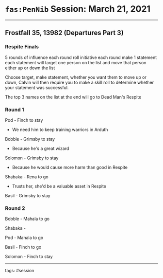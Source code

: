 # `fas:PenNib` Session: March 21, 2021
---

## Frostfall 35, 13982 (Departures Part 3)

### Respite Finals
5 rounds of influence
each round roll initiative
each round make 1 statement
each statement will target one person on the list and move that person either up or down the list

Choose target, make statement, whether you want them to move up or down, Calvin will then require you to make a skill roll to determine whether your statement was successful.

The top 3 names on the list at the end will go to Dead Man's Respite

### Round 1
Pod - Finch to stay
- We need him to keep training warriors in Arduth

Bobble - Grimsby to stay
- Because he's a great wizard

Solomon - Grimsby to stay
- Because he would cause more harm than good in Respite

Shabaka - Rena to go
- Trusts her, she'd be a valuable asset in Respite

Basil - Grimsby to stay

### Round 2
Bobble - Mahala to go

Shabaka - 

Pod - Mahala to go

Basil - Finch to go

Solomon - Finch to stay

---

tags: #session



